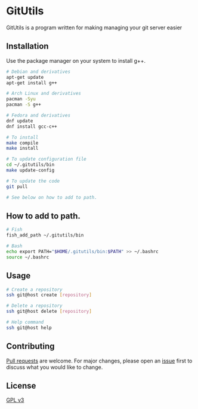 # GitUtils

GitUtils is a program written for making managing your git server easier

## Installation

Use the package manager on your system to install g++.

```bash
# Debian and derivatives
apt-get update
apt-get install g++

# Arch Linux and derivatives
pacman -Syu
pacman -S g++

# Fedora and derivatives
dnf update
dnf install gcc-c++

# To install
make compile 
make install

# To update configuration file
cd ~/.gitutils/bin
make update-config

# To update the code
git pull

# See below on how to add to path.
```

## How to add to path.

```bash
# Fish
fish_add_path ~/.gitutils/bin

# Bash
echo export PATH="$HOME/.gitutils/bin:$PATH" >> ~/.bashrc
source ~/.bashrc
```

## Usage

```bash
# Create a repository
ssh git@host create [repository]

# Delete a repository
ssh git@host delete [repository]

# Help command
ssh git@host help
```

## Contributing
[Pull requests](https://github.com/abdulh4ni/GitUtils/pulls) are welcome. For major changes, please open an [issue](https://github.com/abdulh4ni/GitUtils/issues) first to discuss what you would like to change.

## License
[GPL v3](https://www.gnu.org/licenses/gpl-3.0.en.html)